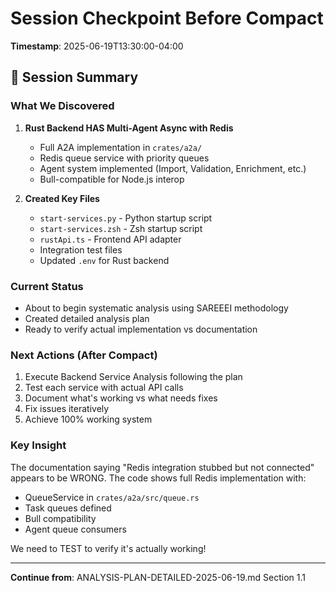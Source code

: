 # Session Checkpoint Before Compact
**Timestamp**: 2025-06-19T13:30:00-04:00

## 🎯 Session Summary

### What We Discovered
1. **Rust Backend HAS Multi-Agent Async with Redis**
   - Full A2A implementation in `crates/a2a/`
   - Redis queue service with priority queues
   - Agent system implemented (Import, Validation, Enrichment, etc.)
   - Bull-compatible for Node.js interop

2. **Created Key Files**
   - `start-services.py` - Python startup script
   - `start-services.zsh` - Zsh startup script
   - `rustApi.ts` - Frontend API adapter
   - Integration test files
   - Updated `.env` for Rust backend

### Current Status
- About to begin systematic analysis using SAREEEI methodology
- Created detailed analysis plan
- Ready to verify actual implementation vs documentation

### Next Actions (After Compact)
1. Execute Backend Service Analysis following the plan
2. Test each service with actual API calls
3. Document what's working vs what needs fixes
4. Fix issues iteratively
5. Achieve 100% working system

### Key Insight
The documentation saying "Redis integration stubbed but not connected" appears to be WRONG. The code shows full Redis implementation with:
- QueueService in `crates/a2a/src/queue.rs`
- Task queues defined
- Bull compatibility
- Agent queue consumers

We need to TEST to verify it's actually working!

---

**Continue from**: ANALYSIS-PLAN-DETAILED-2025-06-19.md Section 1.1